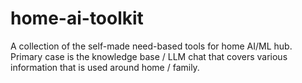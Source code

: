 # home-ai-toolkit
A collection of the self-made need-based tools for home AI/ML hub. Primary case is the knowledge base / LLM chat that covers various information that is used around home / family.
